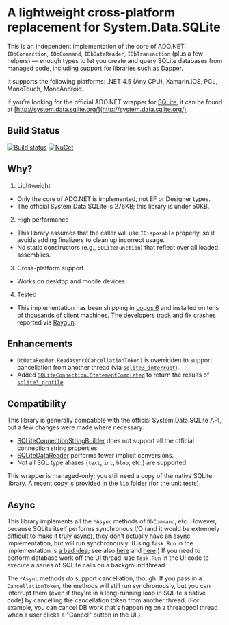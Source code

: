 # A lightweight cross-platform replacement for System.Data.SQLite

This is an independent implementation of the core of ADO.NET: `IDbConnection`, `IDbCommand`, `IDbDataReader`, `IDbTransaction` (plus a few helpers) — enough types to let you create and query SQLite databases from managed code, including support for libraries such as [Dapper](https://code.google.com/p/dapper-dot-net/).

It supports the following platforms: .NET 4.5 (Any CPU), Xamarin.iOS, PCL, MonoTouch, MonoAndroid.

If you’re looking for the official ADO.NET wrapper for [SQLite](http://sqlite.org/), it can be found at [http://system.data.sqlite.org/](http://system.data.sqlite.org/).

## Build Status

[![Build status](https://img.shields.io/appveyor/ci/Faithlife/system-data-sqlite.svg)](https://ci.appveyor.com/project/Faithlife/system-data-sqlite) [![NuGet](https://img.shields.io/nuget/v/Faithlife.System.Data.SQLite.svg)](https://www.nuget.org/packages/Faithlife.System.Data.SQLite/)

## Why?

1. Lightweight
 * Only the core of ADO.NET is implemented, not EF or Designer types.
 * The official System.Data.SQLite is 276KB; this library is under 50KB.
2. High performance
 * This library assumes that the caller will use `IDisposable` properly, so it avoids adding finalizers to clean up incorrect usage.
 * No static constructors (e.g., `SQLiteFunction`) that reflect over all loaded assemblies.
3. Cross-platform support
 * Works on desktop and mobile devices
4. Tested
 * This implementation has been shipping in [Logos 6](https://www.logos.com/install) and installed on tens of thousands of client machines. The developers track and fix crashes reported via [Raygun](https://raygun.io/).

## Enhancements

* `DbDataReader.ReadAsync(CancellationToken)` is overridden to support cancellation from another thread (via [`sqlite3_interrupt`](https://www.sqlite.org/c3ref/interrupt.html)).
* Added [`SQLiteConnection.StatementCompleted`](https://github.com/Faithlife/System.Data.SQLite/search?q=StatementCompleted) to return the results of [`sqlite3_profile`](http://www.sqlite.org/c3ref/profile.html).

## Compatibility

This library is generally compatible with the official System.Data.SQLite API, but a few changes were made where necessary:
* [SQLiteConnectionStringBuilder](https://github.com/Faithlife/System.Data.SQLite/blob/master/src/System.Data.SQLite/SQLiteConnectionStringBuilder.cs) does not support all the official connection string properties.
* [SQLiteDataReader](https://github.com/Faithlife/System.Data.SQLite/blob/master/src/System.Data.SQLite/SQLiteDataReader.cs) performs fewer implicit conversions.
* Not all SQL type aliases (`text`, `int`, `blob`, etc.) are supported.

This wrapper is managed-only; you still need a copy of the native SQLite library. A recent copy is provided in the `lib` folder (for the unit tests).

## Async

This library implements all the `*Async` methods of `DbCommand`, etc. However, because SQLite itself performs
synchronous I/O (and it would be extremely difficult to make it truly async), they don't actually have an async
implementation, but will run synchronously. (Using `Task.Run` in the implementation is [a bad idea](http://blog.stephencleary.com/2013/11/taskrun-etiquette-examples-dont-use.html);
see also [here](http://blogs.msdn.com/b/pfxteam/archive/2012/03/24/10287244.aspx) and [here](http://blog.stephencleary.com/2013/11/taskrun-etiquette-examples-using.html).) 
If you need to perform database work off the UI thread, use `Task.Run` in the UI code to execute a series of
SQLite calls on a background thread.

The `*Async` methods *do* support cancellation, though. If you pass in a `CancellationToken`, the methods will
still run synchronously, but you can interrupt them (even if they're in a long-running loop in SQLite's native code)
by cancelling the cancellation token from another thread. (For example, you can cancel DB work that's happening
on a threadpool thread when a user clicks a "Cancel" button in the UI.)
